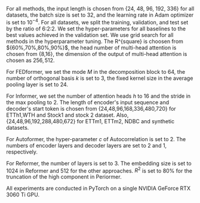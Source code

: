 For all methods, the input length is chosen from {24, 48, 96, 192, 336} for all datasets, the batch size is set to 32, and the learning rate in Adam optimizer is set to $10^{-4}$. For all datasets, we split the training, validation, and test set by the ratio of 6:2:2. We set the hyper-parameters for all baselines to the best values achieved in the validation set. We use grid search for all methods in the hyperparameter tuning. 
The R^{square} is choosen from ${60%,70%,80%,90%}$, the head number of multi-head attention is chosen from {8,16}, the dimension of the output of multi-head attention is chosen as ${256, 512}$. 

For FEDformer, we set the mode $M$ in the decomposition block to 64, the number of orthogonal basis $k$ is set to 3, the fixed kernel size in the average pooling layer is set to 24.

For Informer, we set the number of attention heads $h$ to 16 and the stride in the max pooling to 2. The length of encoder's input sequence and decoder's start token is chosen from {24,48,96,168,336,480,720} for ETTh1,WTH and Stock1 and stock 2 dataset. Also, {24,48,96,192,288,480,672} for ETTm1, ETTm2, NDBC and synthetic datasets.

For Autoformer, the hyper-parameter $c$ of Autocorrelation is set to 2. The numbers of encoder layers and decoder layers are set to 2 and 1, respectively. 

For Reformer, the number of layers is set to 3. The embedding size is set to 1024 in Reformer and 512 for the other approaches. $R^{2}$ is set to 80\% for the truncation of the high component  in Periormer.

All experiments are conducted in PyTorch on a single NVIDIA GeForce RTX 3060 Ti GPU.
